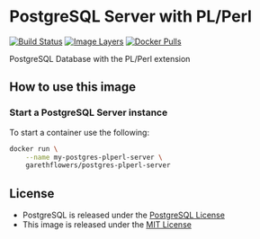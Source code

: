 # PostgreSQL Server with PL/Perl

[![Build Status](https://travis-ci.org/garethflowers/docker-postgres-plperl-server.svg?branch=master)](https://travis-ci.org/garethflowers/docker-postgres-plperl-server) [![Image Layers](https://images.microbadger.com/badges/image/garethflowers/postgres-plperl-server.svg)](https://microbadger.com/images/garethflowers/postgres-plperl-server) [![Docker Pulls](https://img.shields.io/docker/pulls/garethflowers/postgres-plperl-server.svg)](https://store.docker.com/community/images/garethflowers/postgres-plperl-server)

PostgreSQL Database with the PL/Perl extension

## How to use this image

### Start a PostgreSQL Server instance

To start a container use the following:
```sh
docker run \
	--name my-postgres-plperl-server \
	garethflowers/postgres-plperl-server
```

## License

* PostgreSQL is released under the [PostgreSQL License](http://www.opensource.org/licenses/postgresql)
* This image is released under the [MIT License](https://raw.githubusercontent.com/garethflowers/docker-postgres-plperl/master/LICENSE)

